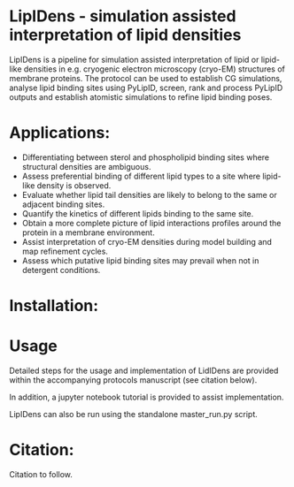 # LipIDens - simulation assisted interpretation of lipid densities 

LipIDens is a pipeline for simulation assisted interpretation of lipid or lipid-like densities in e.g. cryogenic electron microscopy (cryo-EM) structures of membrane proteins. The protocol can be used to establish CG simulations, analyse lipid binding sites using PyLipID, screen, rank and process PyLipID outputs and establish atomistic simulations to refine lipid binding poses.

# Applications:
- Differentiating between sterol and phospholipid binding sites where structural densities are ambiguous. 
- Assess preferential binding of different lipid types to a site where lipid-like density is observed.
- Evaluate whether lipid tail densities are likely to belong to the same or adjacent binding sites. 
- Quantify the kinetics of different lipids binding to the same site.
- Obtain a more complete picture of lipid interactions profiles around the protein in a membrane environment. 
- Assist interpretation of cryo-EM densities during model building and map refinement cycles. 
- Assess which putative lipid binding sites may prevail when not in detergent conditions. 

# Installation:


# Usage

Detailed steps for the usage and implementation of LidIDens are provided within the accompanying protocols manuscript (see citation below). 

In addition, a jupyter notebook tutorial is provided to assist implementation. 

LipIDens can also be run using the standalone master_run.py script.  


# Citation:

Citation to follow. 

